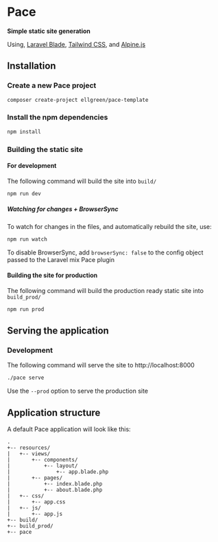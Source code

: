# Pace

**Simple static site generation**

Using, [Laravel Blade](https://laravel.com/docs/7.x/blade),
       [Tailwind CSS](https://tailwindcss.com), and
       [Alpine.js](https://github.com/alpinejs/alpine)

## Installation

### Create a new Pace project

```bash
composer create-project ellgreen/pace-template
```

### Install the npm dependencies

```bash
npm install
```

### Building the static site

#### For development

The following command will build the site into `build/`

```bash
npm run dev
```

##### Watching for changes + BrowserSync

To watch for changes in the files, and automatically rebuild the site, use:

```bash
npm run watch
```

To disable BrowserSync, add `browserSync: false` to the config object passed to the Laravel mix Pace plugin

#### Building the site for production

The following command will build the production ready static site into `build_prod/`

```bash
npm run prod
```

## Serving the application

### Development

The following command will serve the site to http://localhost:8000

```bash
./pace serve
```

Use the `--prod` option to serve the production site

## Application structure

A default Pace application will look like this:

```
.
+-- resources/
|   +-- views/
|       +-- components/
|           +-- layout/
|               +-- app.blade.php
|       +-- pages/
|           +-- index.blade.php
|           +-- about.blade.php
|   +-- css/
|       +-- app.css
|   +-- js/
|       +-- app.js
+-- build/
+-- build_prod/    
+-- pace
```
